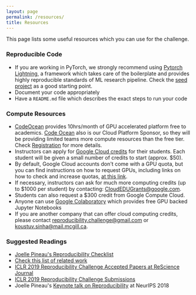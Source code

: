 ```yaml
---
layout: page
permalink: /resources/
title: Resources
---
```


This page lists some useful resources which you can use for the challenge.

### Reproducible Code

- If you are working in PyTorch, we strongly recommend using [Pytorch Lightning](https://github.com/williamFalcon/pytorch-lightning), a framework which takes care of the boilerplate and provides highly reproducible standards of ML research pipeline. Check the [seed project](https://github.com/williamFalcon/pytorch-lightning-conference-seed) as a good starting point.
- Document your code appropriately
- Have a `README.md` file which describes the exact steps to run your code

### Compute Resources

- [CodeOcean](https://codeocean.com/) provides 10hrs/month of GPU accelerated platform free to academics. [Code Ocean](https://codeocean.com/) also is our Cloud Platform Sponsor, so they will be providing limited teams more compute resources than the free tier. Check [Registration](/neurips2019/registration/) for more details.
- Instructors can apply for [Google Cloud credits](https://cloud.google.com/edu/) for their students. Each student will be given a small number of credits to start (approx. $50).
- By default, Google Cloud accounts don't come with a GPU quota, but you can find instructions on how to request GPUs, including links on how to check and increase quotas, [at this link](https://cloud.google.com/compute/docs/gpus/add-gpus).
- If necessary, instructors can ask for much more computing credits (up to $1000 per student) by contacting: [CloudEDUGrants@google.com](mailto:CloudEDUGrants@google.com).
- Students can also request a $300 credit from Google Compute Cloud.
- Anyone can use [Google Colaboratory](https://colab.research.google.com/) which provides free GPU backed Jupyter Notebooks
- If you are another company that can offer cloud computing credits, please contact [reproducibility.challenge@gmail.com](mailto:reproducibility.challenge@gmail.com) or [koustuv.sinha@mail.mcgill.ca](mailto:koustuv.sinha@mail.mcgill.ca).

### Suggested Readings

- [Joelle Pineau's Reproducibility Checklist](https://www.cs.mcgill.ca/~jpineau/ReproducibilityChecklist.pdf)
- [Check this list of related work](https://www.cs.mcgill.ca/~jpineau/ICLR2018-ReproducibilityChallenge-Readings.pdf)
- [ICLR 2019 Reproducibility Challenge Accepted Papers at ReScience Journal](https://rescience.github.io/read/#volume-5-2019)
- [ICLR 2019 Reproducibility Challenge Submissions](https://github.com/reproducibility-challenge/iclr_2019/pulls)
- Joelle Pineau's [Keynote talk on Reproducibility](https://www.facebook.com/nipsfoundation/videos/2120856364798049/) at NeurIPS 2018

